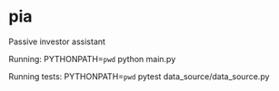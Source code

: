 # pia
Passive investor assistant

Running:
PYTHONPATH=`pwd` python main.py

Running tests:
PYTHONPATH=`pwd` pytest data_source/data_source.py

